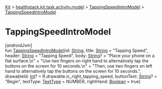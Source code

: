
[Kit](../../../kit.html) > [healthstack.kit.task.activity.model](../index.html) > [TappingSpeedIntroModel](index.html) > [TappingSpeedIntroModel](-tapping-speed-intro-model.html)



# TappingSpeedIntroModel



[androidJvm]\
fun [TappingSpeedIntroModel](-tapping-speed-intro-model.html)(id: [String](https://kotlinlang.org/api/latest/jvm/stdlib/kotlin/-string/index.html), title: [String](https://kotlinlang.org/api/latest/jvm/stdlib/kotlin/-string/index.html) = &quot;Tapping Speed&quot;, header: [String](https://kotlinlang.org/api/latest/jvm/stdlib/kotlin/-string/index.html) = &quot;Tapping Speed&quot;, body: [String](https://kotlinlang.org/api/latest/jvm/stdlib/kotlin/-string/index.html)? = &quot;Place your phone on a flat surface.\n&quot; +
        &quot;Use two fingers on right hand to alternatively tap the buttons on the screen for 10 seconds.\n&quot; +
        &quot;Then, use two fingers on left hand to alternatively tap the buttons on the screen for 10 seconds.&quot;, drawableId: [Int](https://kotlinlang.org/api/latest/jvm/stdlib/kotlin/-int/index.html)? = R.drawable.ic_right_tapping_speed, buttonText: [String](https://kotlinlang.org/api/latest/jvm/stdlib/kotlin/-string/index.html)? = &quot;Begin&quot;, textType: [TextType](../../healthstack.kit.ui/-text-type/index.html) = NUMBER, rightHand: [Boolean](https://kotlinlang.org/api/latest/jvm/stdlib/kotlin/-boolean/index.html) = true)




